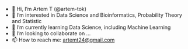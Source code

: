 - 👋 Hi, I’m Artem T (@artem-tok)
- 👀 I’m interested in Data Science and Bioinformatics, Probability Theory and Statistic
- 🌱 I’m currently learning Data Science, including Machine Learning
- 💞️ I’m looking to collaborate on ...
- 📫 How to reach me: artemt24@gmail.com

<!---
artem-tok/artem-tok is a ✨ special ✨ repository because its `README.md` (this file) appears on your GitHub profile.
You can click the Preview link to take a look at your changes.
--->
